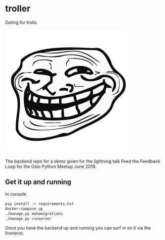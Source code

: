 # troller

Dating for trolls.

![Dating for Trolls](troll.png)

The backend repo for a demo given for the lightning talk
Feed the Feedback Loop for the Oslo Python Meetup June 2019.


## Get it up and running

In console

``` shell
pip install -r requirements.txt
docker-compose up
./manage.py makemigrations
./manage.py runserver
```

Once you have the backend up and running you can surf in on it via the frontend.
